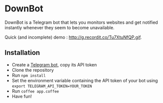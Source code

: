 # DownBot

DownBot is a Telegram bot that lets you monitors websites and get notified instantly whenever they seem to become unavailable.

Quick (and incomplete) demo : http://g.recordit.co/Tu7XtuNfQP.gif.
## Installation

* Create a [Telegram bot](https://core.telegram.org/bots), copy its API token
* Clone the repository
* Run `npm install`
* Set the environment variable containing the API token of your bot using `export TELEGRAM_API_TOKEN=YOUR_TOKEN`
* Run `coffee app.coffee`
* Have fun!
